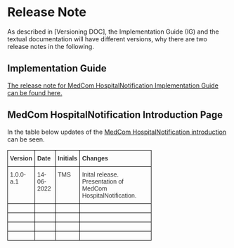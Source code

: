 # Release Note

As described in [Versioning DOC], the Implementation Guide (IG) and the textual documentation will have different versions, why there are two release notes in the following.

## Implementation Guide

<a href="https://github.com/medcomdk/dk-medcom-hospitalnotification/releases" target="_blank">The release note for MedCom HospitalNotification Implementation Guide can be found here.</a>

## MedCom HospitalNotification Introduction Page

In the table below updates of the <a href="../../index.md" target="_blank">MedCom HospitalNotification introduction</a> can be seen. 

<style type="text/css">
.tg  {border-collapse:collapse;border-spacing:0;max-width:65%;}
.tg td{border-color:black;border-style:solid;border-width:1px;font-family:Arial, sans-serif;font-size:14px;
  overflow:hidden;padding:10px 5px;word-break:normal;}
.tg th{border-color:black;border-style:solid;border-width:1px;font-family:Arial, sans-serif;font-size:14px;
  font-weight:normal;overflow:hidden;padding:10px 5px;word-break:normal;}
.tg .tg-uaof{color:#343434;font-weight:bold;text-align:left;vertical-align:top}
.tg .tg-ne9s{color:#343434;text-align:left;vertical-align:top}
</style>
<table class="tg">
<thead>
  <tr>
    <th class="tg-uaof">Version</th>
    <th class="tg-uaof">Date</th>
    <th class="tg-uaof">Initials</th>
    <th class="tg-uaof">Changes</th>
  </tr>
</thead>
<tbody>
  <tr>
    <td class="tg-ne9s">1.0.0-a.1</td>
    <td class="tg-ne9s">14-06-2022</td>
    <td class="tg-ne9s">TMS</td>
    <td class="tg-ne9s">Inital release. Presentation of MedCom HospitalNotification.</td>
  </tr>
  <tr>
    <td class="tg-ne9s"></td>
    <td class="tg-ne9s"></td>
    <td class="tg-ne9s"></td>
    <td class="tg-ne9s"></td>
  </tr>
  <tr>
    <td class="tg-ne9s"></td>
    <td class="tg-ne9s"></td>
    <td class="tg-ne9s"></td>
    <td class="tg-ne9s"></td>
  </tr>
  <tr>
    <td class="tg-ne9s"></td>
    <td class="tg-ne9s"></td>
    <td class="tg-ne9s"></td>
    <td class="tg-ne9s"></td>
  </tr>
  <tr>
    <td class="tg-ne9s"></td>
    <td class="tg-ne9s"></td>
    <td class="tg-ne9s"></td>
    <td class="tg-ne9s"></td>
  </tr>
</tbody>
</table>